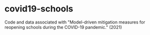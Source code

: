 # covid19-schools
Code and data associated with "Model-driven mitigation measures for reopening schools during the COVID-19 pandemic." (2021)
